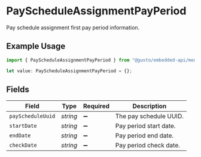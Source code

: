 # PayScheduleAssignmentPayPeriod

Pay schedule assignment first pay period information.

## Example Usage

```typescript
import { PayScheduleAssignmentPayPeriod } from "@gusto/embedded-api/models/components/payscheduleassignmentpayperiod.js";

let value: PayScheduleAssignmentPayPeriod = {};
```

## Fields

| Field                  | Type                   | Required               | Description            |
| ---------------------- | ---------------------- | ---------------------- | ---------------------- |
| `payScheduleUuid`      | *string*               | :heavy_minus_sign:     | The pay schedule UUID. |
| `startDate`            | *string*               | :heavy_minus_sign:     | Pay period start date. |
| `endDate`              | *string*               | :heavy_minus_sign:     | Pay period end date.   |
| `checkDate`            | *string*               | :heavy_minus_sign:     | Pay period check date. |